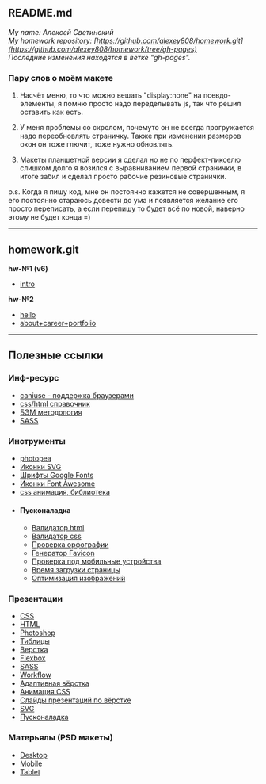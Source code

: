 
## README.md

*My name: Алексей Светинский*  
*My homework repository: [https://github.com/alexey808/homework.git](https://github.com/alexey808/homework/tree/gh-pages)*  
*Последние изменения находятся в ветке "gh-pages".*  

### Пару слов о моём макете
1) Насчёт меню, то что можно вешать "display:none" на псевдо-элементы, я помню просто надо переделывать js, так что решил оставить как есть. 
 
2) У меня проблемы со скролом, почемуто он не всегда прогружается надо переобновлять страничку.  Также при изменении размеров окон он тоже глючит, тоже нужно обновлять.  

3) Макеты планшетной версии я сделал но не по перфект-пикселю слишком долго я возился с   выравниванием первой странички, в итоге забил и сделал просто рабочие резиновые странички.

p.s. Когда я пишу код, мне он постоянно кажется не совершенным, я его постоянно стараюсь довести до ума и появляется желание его просто переписать, а если перепишу то будет всё по новой, наверно этому не будет конца =) 

---

## homework.git

**hw-№1 (v6)**

- [intro](https://alexey808.github.io/homework/intro)

**hw-№2**

- [hello](https://alexey808.github.io/homework/portfolio/build/hello.html)
- [about+career+portfolio](https://alexey808.github.io/homework/portfolio/build/index.html)

---

## Полезные ссылки

### Инф-ресурс
- [caniuse - поддержка браузерами](https://caniuse.com/)  
- [css/html справочник](https://webref.ru/ref)  
- [БЭМ методология](https://ru.bem.info/)  
- [SASS](https://sass-scss.ru/guide/)

### Инструменты
- [photopea](https://www.photopea.com/) 
- [Иконки SVG](https://www.iconfinder.com)  
- [Шрифты Google Fonts](https://fonts.google.com/)
- [Иконки Font Awesome](http://fontawesome.io/icons/)
- [css анимация, библиотека](https://daneden.github.io/animate.css/) 
- #### Пусконаладка
  + [Валидатор html](https://jigsaw.w3.org/css-validator/)  
  + [Валидатор css](https://jigsaw.w3.org/css-validator/)  
  + [Проверка орфографии](https://www.artlebedev.ru/orfograf/)  
  + [Генератор Favicon](https://realfavicongenerator.net/)  
  + [Проверка под мобильные устройства](https://search.google.com/test/mobile-friendly)
  + [Время загрузки страницы](https://developers.google.com/speed/pagespeed/insights/)
  + [Оптимизация изображений](https://tinypng.com/)

### Презентации
- [CSS](https://drive.google.com/open?id=1sBnc-3fVCdUGBJ2YHcpfT3JJlKqo-9bS)  
- [HTML](https://drive.google.com/open?id=1fyHAC2kiieKPFWb9F5gDTEXh1xnKp4Tb)  
- [Photoshop](https://drive.google.com/open?id=1OE9oAqnnvSV-FJNkSRdLNBGya65NoR7Y)  
- [Тиблицы](https://drive.google.com/open?id=1S3UdTCsQO8EZKffI3jQ0qeyUvXj328Le)  
- [Верстка](https://drive.google.com/open?id=1Lsy_qgNJd1qBQZ7terqceG4l0cO82LiY)
- [Flexbox](https://drive.google.com/open?id=1JFL9VanAO-GwGbAnyPoF7BqaGv-EsqHa)
- [SASS](https://drive.google.com/open?id=1bVpOPsdlryR_WDH2jZjpvQr3ngCM4sT1) 
- [Workflow](https://drive.google.com/open?id=1aMGFO9Acej7HhedfxzUHCIrCXnQ-eudm) 
- [Адаптивная вёрстка](https://drive.google.com/open?id=1Kb_aClaAYI1j4Qbdv2FDCQKS5ic8305w)  
- [Анимация CSS](https://rawgit.com/urfu-2015/verstka-slides/master/08-animation/index.html#/)  
- [Слайды презентаций по вёрстке](https://github.com/urfu-2015/verstka-slides)
- [SVG](https://drive.google.com/open?id=1xc5XErLY3NvUnWdIyp7QxXErUsIYcWKz)  
- [Пусконаладка](https://drive.google.com/open?id=1QjbUhvIrDrMl-_rFIsM_lnUXtk8LqJEU)  

### Матерьялы (PSD макеты)
- [Desktop](https://drive.google.com/open?id=18sC3bCSaDxvOVmWXHlDksW_Ke07gN6qn)  
- [Mobile](https://drive.google.com/open?id=1q7AbbOqxxbAuwRMA_T5Po5L0e1jZ-APH)  
- [Tablet](https://drive.google.com/open?id=1Fqqm2yOrMtKlJnBPMJljcOZ6YzOcidKF) 


